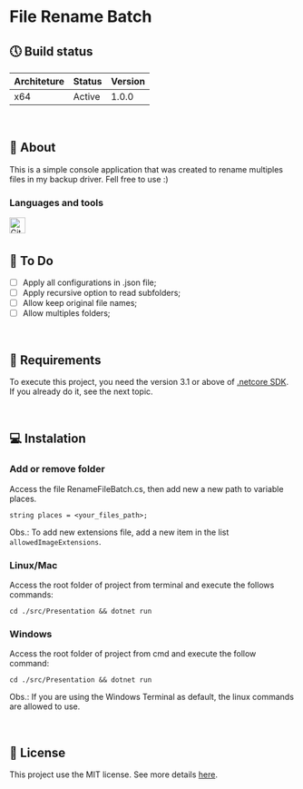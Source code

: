 # File Rename Batch

## 🕔 Build status

| Architeture | Status | Version |
|-------------|--------|---------|
| x64         | Active | 1.0.0   |

<br>

## 📝 About

This is a simple console application that was created to rename multiples 
files in my backup driver. Fell free to use :)


### Languages and tools

<img align="left" alt="Git" width="28px" src="https://cdn.worldvectorlogo.com/logos/git-icon.svg"/>

<br>
<br>

## 🚀 To Do

- [ ] Apply all configurations in .json file;
- [ ] Apply recursive option to read subfolders;
- [ ] Allow keep original file names;
- [ ] Allow multiples folders;

<br>

## 📃 Requirements

To execute this project, you need the version 3.1 or above of [.netcore SDK](https://dotnet.microsoft.com/download). If you already do it, see the next topic.

<br>

## 💻 Instalation

### Add or remove folder

Access the file RenameFileBatch.cs, then add new a new path to variable places.

<code>string places = <your_files_path>;</code>

Obs.: To add new extensions file, add a new item in the list
<code>allowedImageExtensions</code>.

### Linux/Mac

Access the root folder of project from terminal and execute the follows commands:

``` terminal
cd ./src/Presentation && dotnet run
```

### Windows

Access the root folder of project from cmd and execute the follow command:

``` terminal
cd ./src/Presentation && dotnet run 
```
Obs.: If you are using the Windows Terminal as default, the linux commands are allowed to use.

 <br>
  
## 📑 License

This project use the MIT license. See more details [here](LICENCE).
